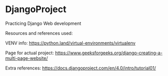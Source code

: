 # DjangoProject
Practicing Django Web development

Resources and references used:


VENV info: https://python.land/virtual-environments/virtualenv

Page for actual project: https://www.geeksforgeeks.org/django-creating-a-multi-page-website/

Extra references: https://docs.djangoproject.com/en/4.0/intro/tutorial01/

